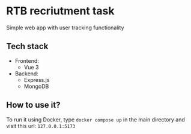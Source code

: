 # RTB recriutment task
Simple web app with user tracking functionality

## Tech stack
* Frontend:
  * Vue 3
* Backend:
  * Express.js
  * MongoDB

## How to use it?
To run it using Docker, type `docker compose up` in the main directory and visit this url: `127.0.0.1:5173`
